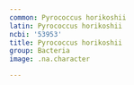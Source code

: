 ```yaml
---
common: Pyrococcus horikoshii
latin: Pyrococcus horikoshii
ncbi: '53953'
title: Pyrococcus horikoshii
group: Bacteria
image: .na.character

---
```

